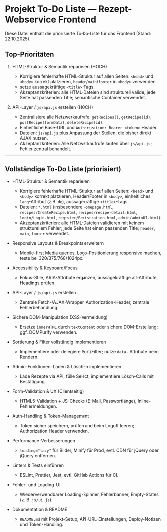 # Projekt To‑Do Liste — Rezept-Webservice Frontend

Diese Datei enthält die priorisierte To‑Do‑Liste für das Frontend (Stand: 22.10.2025).

## Top-Prioritäten
1. HTML-Struktur & Semantik reparieren (HOCH)
   - Korrigiere fehlerhafte HTML-Struktur auf allen Seiten: `<head>` und `<body>` korrekt platzieren, `header`/`main`/`footer` in `<body>` verwenden.
   - setze aussagekräftige `<title>`-Tags.
   - Akzeptanzkriterien: alle HTML-Dateien sind strukturell valide; jede Seite hat passenden Title; semantische Container verwendet.

2. API-Layer / `js/api.js` erstellen (HOCH)
   - Zentralisiere alle Netzwerkaufrufe: `getRecipes()`, `getRecipe(id)`, `postRecipe(formData)`, `deleteRecipe(id)`.
   - Einheitliche Base-URL und `Authorization: Bearer <token>` Header.
   - Dateien: `js/api.js` plus Anpassung der Stellen, die bisher direkt AJAX nutzen.
   - Akzeptanzkriterien: Alle Netzwerkaufrufe laufen über `js/api.js`; Fehler zentral behandelt.

---

## Vollständige To‑Do Liste (priorisiert)

- HTML-Struktur & Semantik reparieren
  - Korrigiere fehlerhafte HTML-Struktur auf allen Seiten: `<head>` und `<body>` korrekt platzieren, Header/Footer in `<body>`, einheitliches `lang`-Attribut (z.B. `de`), aussagekräftige `<title>`-Tags.
  - Dateien: `*.html` (insbesondere `Homepage.html`, `recipes/CreateRecipe.html`, `recipes/recipe-detail.html`, `login/Login.html`, `register/Registration.html`, `admin/adminUI.html`).
  - Akzeptanzkriterien: alle HTML-Dateien validieren mit keinem strukturellem Fehler; jede Seite hat einen passenden Title; `header`, `main`, `footer` verwendet.

- Responsive Layouts & Breakpoints erweitern
  - Mobile-first Media queries, Logo-Positionierung responsive machen, teste bei 320/375/768/1024px.

- Accessibility & Keyboard/Focus
  - Fokus-Stile, ARIA-Attribute ergänzen, aussagekräftige alt-Attribute, Headings prüfen.

- API-Layer / `js/api.js` erstellen
  - Zentrale Fetch-/AJAX-Wrapper, Authorization-Header, zentrale Fehlerbehandlung.

- Sichere DOM-Manipulation (XSS-Vermeidung)
  - Ersetze `innerHTML` durch `textContent` oder sichere DOM-Erstellung; ggf. DOMPurify verwenden.

- Sortierung & Filter vollständig implementieren
  - Implementiere oder delegiere Sort/Filter; nutze `data-` Attribute beim Rendern.

- Admin-Funktionen: Laden & Löschen implementieren
  - Lade Rezepte via API, fülle Select, implementiere Lösch-Calls mit Bestätigung.

- Form-Validation & UX (Clientseitig)
  - HTML5-Validation + JS-Checks (E-Mail, Passwortlänge), Inline-Fehlermeldungen.

- Auth-Handling & Token-Management
  - Token sicher speichern, prüfen und beim Logoff leeren; Authorization Header verwenden.

- Performance-Verbesserungen
  - `loading="lazy"` für Bilder, Minify für Prod, evtl. CDN für jQuery oder jQuery entfernen.

- Linters & Tests einführen
  - ESLint, Prettier, Jest, evtl. GitHub Actions für CI.

- Fehler- und Loading-UI
  - Wiederverwendbarer Loading-Spinner, Fehlerbanner, Empty-States (z. B. `js/ui.js`).

- Dokumentation & README
  - `README.md` mit Projekt-Setup, API-URL-Einstellungen, Deploy-Notizen und Token-Handling.




